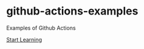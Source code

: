 # github-actions-examples
Examples of Github Actions

[Start Learning](https://github.com/quincy/github-actions-examples/wiki)

